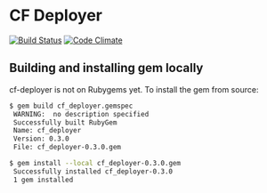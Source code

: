 # CF Deployer

[![Build Status](https://travis-ci.org/pivotal-cf-experimental/cf-deployer.png?branch=master)](https://travis-ci.org/pivotal-cf-experimental/cf-deployer)
[![Code Climate](https://codeclimate.com/repos/52cca2d369568023c40002bb/badges/644c6ea6c8435e9b1bca/gpa.png)](https://codeclimate.com/repos/52cca2d369568023c40002bb/feed)

## Building and installing gem locally

cf-deployer is not on Rubygems yet.
To install the gem from source:

```bash
$ gem build cf_deployer.gemspec
 WARNING:  no description specified
 Successfully built RubyGem
 Name: cf_deployer
 Version: 0.3.0
 File: cf_deployer-0.3.0.gem

$ gem install --local cf_deployer-0.3.0.gem
 Successfully installed cf_deployer-0.3.0
 1 gem installed
```
